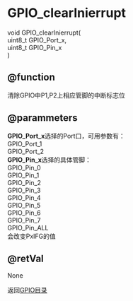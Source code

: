 # GPIO_clearInierrupt
void GPIO_clearInierrupt(</br>uint8_t GPIO_Port_x,</br>uint8_t GPIO_Pin_x</br>)
## @function
清除GPIO中P1,P2上相应管脚的中断标志位
## @parammeters
**GPIO_Port_x**选择的Port口，可用参数有：</br>
GPIO_Port_1</br>
GPIO_Port_2</br>
**GPIO_Pin_x**选择的具体管脚：</br>
GPIO_Pin_0</br>
GPIO_Pin_1</br>
GPIO_Pin_2</br>
GPIO_Pin_3</br>
GPIO_Pin_4</br>
GPIO_Pin_5</br>
GPIO_Pin_6</br>
GPIO_Pin_7</br>
GPIO_Pin_ALL</br>
会改变PxIFG的值
## @retVal
None

返回[GPIO目录](gpioindex.md)
